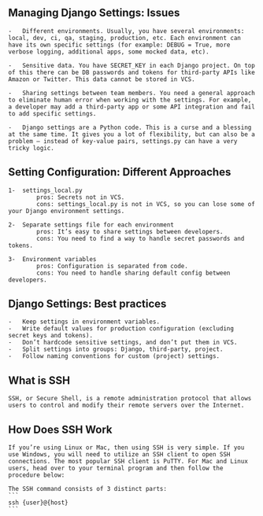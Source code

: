 ## Managing Django Settings: Issues

    -   Different environments. Usually, you have several environments: local, dev, ci, qa, staging, production, etc. Each environment can have its own specific settings (for example: DEBUG = True, more verbose logging, additional apps, some mocked data, etc).

    -   Sensitive data. You have SECRET_KEY in each Django project. On top of this there can be DB passwords and tokens for third-party APIs like Amazon or Twitter. This data cannot be stored in VCS.

    -   Sharing settings between team members. You need a general approach to eliminate human error when working with the settings. For example, a developer may add a third-party app or some API integration and fail to add specific settings.

    -   Django settings are a Python code. This is a curse and a blessing at the same time. It gives you a lot of flexibility, but can also be a problem – instead of key-value pairs, settings.py can have a very tricky logic.


## Setting Configuration: Different Approaches

    1-  settings_local.py
            pros: Secrets not in VCS.
            cons: settings_local.py is not in VCS, so you can lose some of your Django environment settings.

    2-  Separate settings file for each environment
            pros: It’s easy to share settings between developers.
            cons: You need to find a way to handle secret passwords and tokens.

    3-  Environment variables
            pros: Configuration is separated from code.
            cons: You need to handle sharing default config between developers.

## Django Settings: Best practices

    -   Keep settings in environment variables.
    -   Write default values for production configuration (excluding secret keys and tokens).
    -   Don’t hardcode sensitive settings, and don’t put them in VCS.
    -   Split settings into groups: Django, third-party, project.
    -   Follow naming conventions for custom (project) settings.


## What is SSH 

    SSH, or Secure Shell, is a remote administration protocol that allows users to control and modify their remote servers over the Internet. 

## How Does SSH Work
    If you’re using Linux or Mac, then using SSH is very simple. If you use Windows, you will need to utilize an SSH client to open SSH connections. The most popular SSH client is PuTTY. For Mac and Linux users, head over to your terminal program and then follow the procedure below:

    The SSH command consists of 3 distinct parts:
    ```
    ssh {user}@{host}
    ```